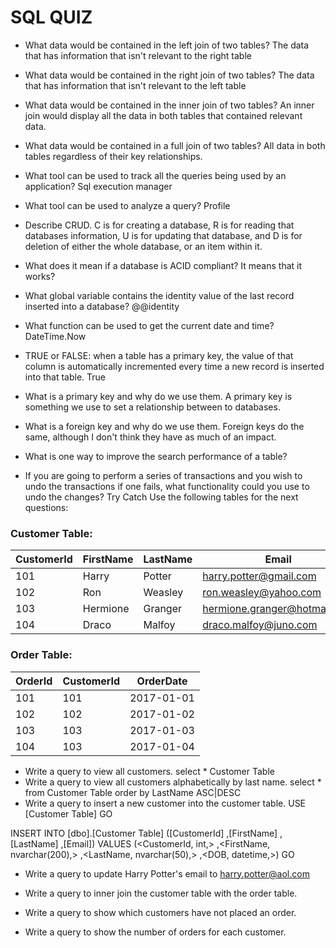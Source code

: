 # SQL QUIZ

- What data would be contained in the left join of two tables?
The data that has information that isn't relevant to the right table
- What data would be contained in the right join of two tables?
The data that has information that isn't relevant to the left table
- What data would be contained in the inner join of two tables?
An inner join would display all the data in both tables that contained relevant data.
- What data would be contained in a full join of two tables?
All data in both tables regardless of their key relationships.
- What tool can be used to track all the queries being used by an application?
Sql execution manager
- What tool can be used to analyze a query?
Profile
- Describe CRUD.
C is for creating a database, R is for reading that databases information, U is for updating that database, and D is for deletion of either the whole database, or an item within it.
- What does it mean if a database is ACID compliant?
It means that it works?
- What global variable contains the identity value of the last record inserted into a database?
@@identity
- What function can be used to get the current date and time?
DateTime.Now
- TRUE or FALSE: when a table has a primary key, the value of that column is automatically incremented every time a new record is inserted into that table.
True
- What is a primary key and why do we use them.
A primary key is something we use to set a relationship between to databases.
- What is a foreign key and why do we use them.
Foreign keys do the same, although I don't think they have as much of an impact.
- What is one way to improve the search performance of a table?

- If you are going to perform a series of transactions and you wish to undo the transactions if one fails, what functionality could you use to undo the changes?
Try Catch
Use the following tables for the next questions:

### Customer Table:

| CustomerId | FirstName | LastName | Email                        |
|------------|-----------|----------|------------------------------|
| 101        | Harry     | Potter   | harry.potter@gmail.com       |
| 102        | Ron       | Weasley  | ron.weasley@yahoo.com        |
| 103        | Hermione  | Granger  | hermione.granger@hotmail.com |
| 104        | Draco     | Malfoy   | draco.malfoy@juno.com        |

### Order Table:

| OrderId | CustomerId | OrderDate  |
|---------|------------|------------|
| 101     | 101        | 2017-01-01 |
| 102     | 102        | 2017-01-02 |
| 103     | 103        | 2017-01-03 |
| 104     | 103        | 2017-01-04 |

- Write a query to view all customers.
select * Customer Table
- Write a query to view all customers alphabetically by last name.
select * from Customer Table order by LastName ASC|DESC
- Write a query to insert a new customer into the customer table.
USE [Customer Table]
GO

INSERT INTO [dbo].[Customer Table]
           ([CustomerId]
           ,[FirstName]
           ,[LastName]
           ,[Email])
     VALUES
           (<CustomerId, int,>
           ,<FirstName, nvarchar(200),>
           ,<LastName, nvarchar(50),>
           ,<DOB, datetime,>)
GO












- Write a query to update Harry Potter's email to harry.potter@aol.com

- Write a query to inner join the customer table with the order table.

- Write a query to show which customers have not placed an order.

- Write a query to show the number of orders for each customer.
